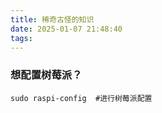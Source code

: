```yaml
---
title: 稀奇古怪的知识
date: 2025-01-07 21:48:40
tags:
---
```


### 想配置树莓派？

```linux
sudo raspi-config  #进行树莓派配置
```

